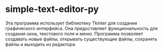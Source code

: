 # simple-text-editor-py
Эта программа использует библиотеку Tkinter для создания графического интерфейса. Она предоставляет функциональность для создания окна, текстового поля и меню. Программа позволяет создавать новые файлы, открывать существующие файлы, сохранять файлы и выходить из редактора.
